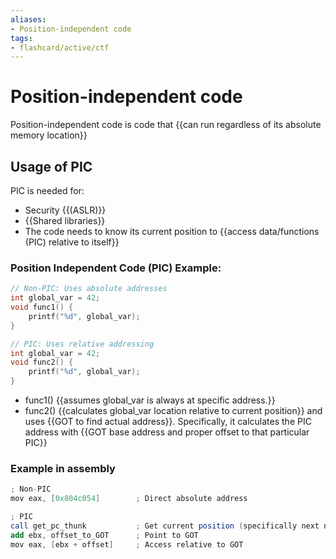 ```yaml
---
aliases:
- Position-independent code
tags: 
- flashcard/active/ctf
---
```


# Position-independent code
Position-independent code is code that {{can run regardless of its absolute memory location}} <!--SR:!2024-12-14,1,225-->

## Usage of PIC
PIC is needed for:
- Security {{(ASLR)}}
- {{Shared libraries}}
- The code needs to know its current position to {{access data/functions (PIC) relative to itself}} <!--SR:!2024-12-14,1,222!2024-12-14,1,223!2024-12-14,1,228-->

### **Position Independent Code (PIC) Example:**
```c
// Non-PIC: Uses absolute addresses
int global_var = 42;
void func1() {
    printf("%d", global_var);  
}

// PIC: Uses relative addressing
int global_var = 42;
void func2() {
    printf("%d", global_var);
}
```
- func1() {{assumes global_var is always at specific address.}}
- func2() {{calculates global_var location relative to current position}} and uses {{GOT to find actual address}}. Specifically, it calculates the PIC address with {{GOT base address and proper offset to that particular PIC}}
### Example in assembly
```as
; Non-PIC
mov eax, [0x804c054]        ; Direct absolute address

; PIC
call get_pc_thunk           ; Get current position (specifically next next instruction address and put it in ebx)
add ebx, offset_to_GOT      ; Point to GOT
mov eax, [ebx + offset]     ; Access relative to GOT
```
<!--SR:!2024-12-14,1,220!2024-12-14,1,230!2024-12-14,1,220!2024-12-14,1,220!2024-12-14,1,220-->